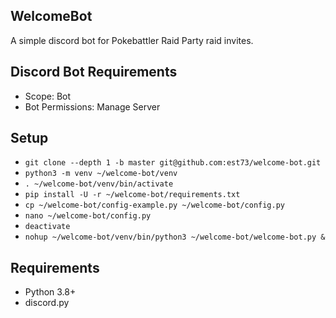 ## WelcomeBot

A simple discord bot for Pokebattler Raid Party raid invites.

## Discord Bot Requirements

- Scope: Bot
- Bot Permissions: Manage Server

## Setup

- `git clone --depth 1 -b master git@github.com:est73/welcome-bot.git`
- `python3 -m venv ~/welcome-bot/venv`
- `. ~/welcome-bot/venv/bin/activate`
- `pip install -U -r ~/welcome-bot/requirements.txt`
- `cp ~/welcome-bot/config-example.py ~/welcome-bot/config.py`
- `nano ~/welcome-bot/config.py`
- `deactivate`
- `nohup ~/welcome-bot/venv/bin/python3 ~/welcome-bot/welcome-bot.py &`

## Requirements

- Python 3.8+
- discord.py